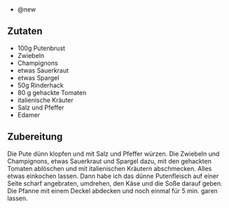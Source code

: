 - @new

## Zutaten
- 100g  Putenbrust
- Zwiebeln
- Champignons
- etwas Sauerkraut
- etwas Spargel
- 50g Rinderhack
- 80 g gehackte Tomaten
- italienische Kräuter
- Salz und Pfeffer
- Edamer


## Zubereitung
Die Pute dünn klopfen und mit Salz und Pfeffer würzen.
Die Zwiebeln und Champignons, etwas Sauerkraut und Spargel dazu, mit den gehackten Tomaten ablöschen und mit italienischen Kräutern abschmecken.  Alles etwas einkochen lassen.
Dann habe ich das dünne Putenfleisch auf einer Seite scharf angebraten, umdrehen, den Käse und die Soße darauf geben. Die Pfanne mit einem Deckel abdecken und noch einmal für 5 min. garen lassen.
